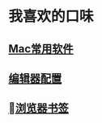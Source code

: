 # 我喜欢的口味

## [Mac常用软件](https://github.com/Tracis/preferences/blob/master/MacSoftwares.md)

## [编辑器配置](https://github.com/Tracis/preferences/blob/master/Editor.md)

## [浏览器书签](https://github.com/Tracis/preferences/blob/master/Bookmarks.md)
